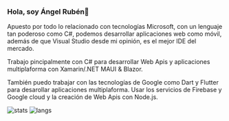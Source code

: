 ### Hola, soy Ángel Rubén👋

Apuesto por todo lo relacionado con tecnologías Microsoft, con un lenguaje tan poderoso como C#, podemos desarrollar aplicaciones web como móvil, además de que Visual Studio desde mi opinión, es el mejor IDE del mercado.

Trabajo pincipalmente con C# para desarrollar Web Apis y aplicaciones multiplaforma con Xamarin/.NET MAUI & Blazor.

También puedo trabajar con las tecnologías de Google como Dart y Flutter para desarollar aplicaciones multiplaforma. Usar los servicios de Firebase y Google cloud y la creación de Web Apis con Node.js.

![stats](https://github-readme-stats-sigma-five.vercel.app/api?username=angelru&show_icons=true) ![langs](https://github-readme-stats-sigma-five.vercel.app/api/top-langs/?username=angelru&layout=compact)
